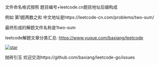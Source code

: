 

文件命名格式按照 题目编号+leetcode.cn题目地址后缀构成

例如 第1题两数之和 中文地址是https://leetcode-cn.com/problems/two-sum/

最终形成的解题文件名称是1two-sum

leetcode解题文章分类汇总:
https://www.yuque.com/baxiang/leetcode

[![star](https://pic.leetcode-cn.com/ae7b426dcfa6381bb4b666664e93d2c9ecffcaf9b2841797b4522c712b1b7594-GitHub-Star-brightgreen.svg)](https://github.com/baxiang/leetcode-go)

抛砖引玉 欢迎交流https://github.com/baxiang/leetcode-go/issues

